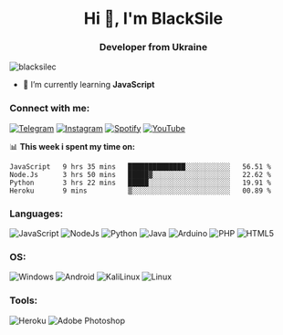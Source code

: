 <h1 align="center">Hi 👋, I'm BlackSile</h1>
<h3 align="center">Developer from Ukraine</h3>


<p align="left"> <img src="https://komarev.com/ghpvc/?username=blacksilec&label=Profile%20views&color=2198d4&style=flat" alt="blacksilec" /> </p>

- 🌱 I’m currently learning **JavaScript**

<h3 align="left">Connect with me:</h3>

[![Telegram](https://img.shields.io/badge/-Telegram-090909?style=for-the-badge&logo=telegram&logoColor=27A0D9)](https://t.me/BlackSile)
[![Instagram](https://img.shields.io/badge/-Instagram-090909?style=for-the-badge&logo=instagram&logoColor=B4068E)](https://www.instagram.com/blacksilec)
[![Spotify](https://img.shields.io/badge/-Spotify-090909?style=for-the-badge&logo=Spotify&logoColor=Green)](https://open.spotify.com/user/4hf8sceijayf6wlgivkvooem8)
[![YouTube](https://img.shields.io/badge/-YouTube-090909?style=for-the-badge&logo=YouTube&logoColor=FF0000)](https://www.youtube.com/channel/UCybc2GmxOyGXcCd0lUtznHQ)

📊 **This week i spent my time on:**
```text
JavaScript   9 hrs 35 mins   ██████████████░░░░░░░░░░░   56.51 % 
Node.Js      3 hrs 50 mins   █████▓░░░░░░░░░░░░░░░░░░░   22.62 % 
Python       3 hrs 22 mins   █████░░░░░░░░░░░░░░░░░░░░   19.91 % 
Heroku       9 mins          ▒░░░░░░░░░░░░░░░░░░░░░░░░   00.89 % 
```



<h3 align="left">Languages:</h3>

![JavaScript](https://img.shields.io/badge/-JavaScript-090909?style=for-the-badge&logo=JavaScript&logoColor=E9D54D)
![NodeJs](https://img.shields.io/badge/-Node.Js-090909?style=for-the-badge&logo=NODE.JS&logoColor=)
![Python](https://img.shields.io/badge/-Python-090909?style=for-the-badge&logo=Python&logoColor=)
![Java](https://img.shields.io/badge/-Java-090909?style=for-the-badge&logo=Java&logoColor=yellow)
![Arduino](https://img.shields.io/badge/-Arduino-090909?style=for-the-badge&logo=Arduino&logoColor=)
![PHP](https://img.shields.io/badge/-PHP-090909?style=for-the-badge&logo=PHP&logoColor=)
![HTML5](https://img.shields.io/badge/-HTML5-090909?style=for-the-badge&logo=HTML5&logoColor=)
<h3 align="left">OS:</h3>

![Windows](https://img.shields.io/badge/-Windows-090909?style=for-the-badge&logo=Windows&logoColor=Blue)
![Android](https://img.shields.io/badge/-Android-090909?style=for-the-badge&logo=Android&logoColor=)
![KaliLinux](https://img.shields.io/badge/-Kalilinux-090909?style=for-the-badge&logo=kalilinux&logoColor=)
![Linux](https://img.shields.io/badge/-Linux-090909?style=for-the-badge&logo=linux&logoColor=)
<h3 align="left">Tools:</h3>

![Heroku](https://img.shields.io/badge/-Heroku-090909?style=for-the-badge&logo=HEROKU&logoColor=9d41cc)
![Adobe Photoshop](https://img.shields.io/badge/-AdobePhotoshop-090909?style=for-the-badge&logo=adobephotoshop&logoColor=)
